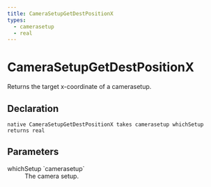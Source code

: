 ```yaml
---
title: CameraSetupGetDestPositionX
types:
  - camerasetup
  - real
---
```


# CameraSetupGetDestPositionX
Returns the target x-coordinate of a camerasetup.

## Declaration

```
native CameraSetupGetDestPositionX takes camerasetup whichSetup returns real
```

## Parameters
<dl>
  <dt>whichSetup `camerasetup`</dt>
  <dd>The camera setup.</dd>
</dl>